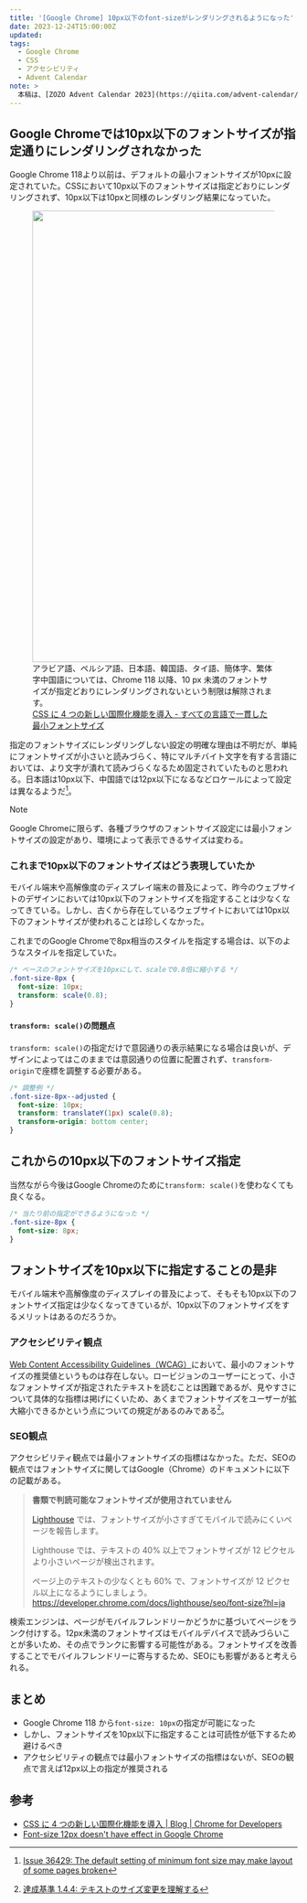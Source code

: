 ```yaml
---
title: '[Google Chrome] 10px以下のfont-sizeがレンダリングされるようになった'
date: 2023-12-24T15:00:00Z
updated:
tags:
  - Google Chrome
  - CSS
  - アクセシビリティ
  - Advent Calendar
note: >
  本稿は、[ZOZO Advent Calendar 2023](https://qiita.com/advent-calendar/2023/zozo) シリーズ 9の25日目の記事です。
---
```


## Google Chromeでは10px以下のフォントサイズが指定通りにレンダリングされなかった

Google Chrome 118より以前は、デフォルトの最小フォントサイズが10pxに設定されていた。CSSにおいて10px以下のフォントサイズは指定どおりにレンダリングされず、10px以下は10pxと同様のレンダリング結果になっていた。

<figure>
  <img alt="" height="790" src="https://developer.chrome.com/blog/css-i18n-features/image/minimum-font-size.png?hl=ja" width="919" />
  <figcaption>
    アラビア語、ペルシア語、日本語、韓国語、タイ語、簡体字、繁体字中国語については、Chrome 118 以降、10 px 未満のフォントサイズが指定どおりにレンダリングされないという制限は解除されます。<br>
    <a href="https://developer.chrome.com/blog/css-i18n-features?hl=ja#consistent_minimum_font_size_across_languages">CSS に 4 つの新しい国際化機能を導入 - すべての言語で一貫した最小フォントサイズ</a></figcaption>
</figure>

指定のフォントサイズにレンダリングしない設定の明確な理由は不明だが、単純にフォントサイズが小さいと読みづらく、特にマルチバイト文字を有する言語においては、より文字が潰れて読みづらくなるため固定されていたものと思われる。日本語は10px以下、中国語では12px以下になるなどロケールによって設定は異なるようだ[^1]。

[^1]: [Issue 36429: The default setting of minimum font size may make layout of some pages broken](https://bugs.chromium.org/p/chromium/issues/detail?id=36429)

> [!NOTE]
> Google Chromeに限らず、各種ブラウザのフォントサイズ設定には最小フォントサイズの設定があり、環境によって表示できるサイズは変わる。

### これまで10px以下のフォントサイズはどう表現していたか

モバイル端末や高解像度のディスプレイ端末の普及によって、昨今のウェブサイトのデザインにおいては10px以下のフォントサイズを指定することは少なくなってきている。しかし、古くから存在しているウェブサイトにおいては10px以下のフォントサイズが使われることは珍しくなかった。

これまでのGoogle Chromeで8px相当のスタイルを指定する場合は、以下のようなスタイルを指定していた。

```css
/* ベースのフォントサイズを10pxにして、scaleで0.8倍に縮小する */
.font-size-8px {
  font-size: 10px;
  transform: scale(0.8);
}
```

#### `transform: scale()`の問題点

`transform: scale()`の指定だけで意図通りの表示結果になる場合は良いが、デザインによってはこのままでは意図通りの位置に配置されず、`transform-origin`で座標を調整する必要がある。

```css
/* 調整例 */
.font-size-8px--adjusted {
  font-size: 10px;
  transform: translateY(1px) scale(0.8);
  transform-origin: bottom center;
}
```

## これからの10px以下のフォントサイズ指定

当然ながら今後はGoogle Chromeのために`transform: scale()`を使わなくても良くなる。

```css
/* 当たり前の指定ができるようになった */
.font-size-8px {
  font-size: 8px;
}
```

## フォントサイズを10px以下に指定することの是非

モバイル端末や高解像度のディスプレイの普及によって、そもそも10px以下のフォントサイズ指定は少なくなってきているが、10px以下のフォントサイズをするメリットはあるのだろうか。

### アクセシビリティ観点

[Web Content Accessibility Guidelines（WCAG）](https://www.w3.org/TR/WCAG21/)において、最小のフォントサイズの推奨値というものは存在しない。ロービジョンのユーザーにとって、小さなフォントサイズが指定されたテキストを読むことは困難であるが、見やすさについて具体的な指標は掲げにくいため、あくまでフォントサイズをユーザーが拡大縮小できるかという点についての規定があるのみである[^2]。

[^2]: [達成基準 1.4.4: テキストのサイズ変更を理解する](https://waic.jp/translations/UNDERSTANDING-WCAG20/visual-audio-contrast-scale.html)

### SEO観点

アクセシビリティ観点では最小フォントサイズの指標はなかった。ただ、SEOの観点ではフォントサイズに関してはGoogle（Chrome）のドキュメントに以下の記載がある。

> **書類で判読可能なフォントサイズが使用されていません**
>
> [Lighthouse](https://developer.chrome.com/docs/lighthouse/overview?hl=ja) では、フォントサイズが小さすぎてモバイルで読みにくいページを報告します。
>
> Lighthouse では、テキストの 40% 以上でフォントサイズが 12 ピクセルより小さいページが検出されます。
>
> ページ上のテキストの少なくとも 60% で、フォントサイズが 12 ピクセル以上になるようにしましょう。
> https://developer.chrome.com/docs/lighthouse/seo/font-size?hl=ja

検索エンジンは、ページがモバイルフレンドリーかどうかに基づいてページをランク付けする。12px未満のフォントサイズはモバイルデバイスで読みづらいことが多いため、その点でランクに影響する可能性がある。フォントサイズを改善することでモバイルフレンドリーに寄与するため、SEOにも影響があると考えられる。

## まとめ

- Google Chrome 118 から`font-size: 10px`の指定が可能になった
- しかし、フォントサイズを10px以下に指定することは可読性が低下するため避けるべき
- アクセシビリティの観点では最小フォントサイズの指標はないが、SEOの観点で言えば12px以上の指定が推奨される

## 参考

- [CSS に 4 つの新しい国際化機能を導入 | Blog | Chrome for Developers](https://developer.chrome.com/blog/css-i18n-features?hl=ja)
- [Font-size 12px doesn't have effect in Google Chrome](https://stackoverflow.com/questions/2295095/font-size-12px-doesnt-have-effect-in-google-chrome)

